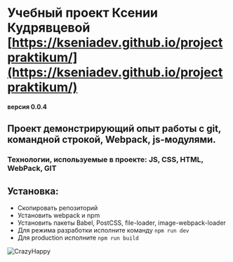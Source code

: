 # Учебный проект Ксении Кудрявцевой [https://kseniadev.github.io/projectpraktikum/](https://kseniadev.github.io/projectpraktikum/)
**версия 0.0.4**
## Проект демонстрирующий опыт работы с git, командной строкой, Webpack, js-модулями.

### Технологии, используемые в проекте: JS, CSS, HTML, WebPack, GIT

## Установка:

- Скопировать репозиторий
- Установить webpack и npm
- Установить пакеты Babel, PostCSS, file-loader, image-webpack-loader
- Для режима разработки исполните команду ```npm run dev```
- Для production исполните ```npm run build```

![CrazyHappy](https://media1.tenor.com/images/f8d3bb744832ecb22702ab5ca70bcd1b/tenor.gif?itemid=5800467)
